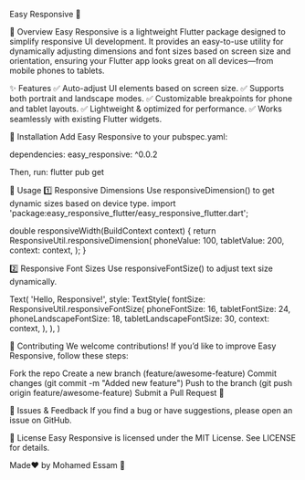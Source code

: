Easy Responsive 📱

📌 Overview
Easy Responsive is a lightweight Flutter package designed to simplify responsive UI development. It provides an easy-to-use utility for dynamically adjusting dimensions and font sizes based on screen size and orientation, ensuring your Flutter app looks great on all devices—from mobile phones to tablets.

✨ Features
✅ Auto-adjust UI elements based on screen size.
✅ Supports both portrait and landscape modes.
✅ Customizable breakpoints for phone and tablet layouts.
✅ Lightweight & optimized for performance.
✅ Works seamlessly with existing Flutter widgets.

🚀 Installation
Add Easy Responsive to your pubspec.yaml:

dependencies:
easy_responsive: ^0.0.2

Then, run:
flutter pub get

📖 Usage
1️⃣ Responsive Dimensions
Use responsiveDimension() to get dynamic sizes based on device type.
import 'package:easy_responsive_flutter/easy_responsive_flutter.dart';

double responsiveWidth(BuildContext context) {
return ResponsiveUtil.responsiveDimension(
phoneValue: 100,
tabletValue: 200,
context: context,
);
}

2️⃣ Responsive Font Sizes
Use responsiveFontSize() to adjust text size dynamically.


Text(
'Hello, Responsive!',
style: TextStyle(
fontSize: ResponsiveUtil.responsiveFontSize(
phoneFontSize: 16,
tabletFontSize: 24,
phoneLandscapeFontSize: 18,
tabletLandscapeFontSize: 30,
context: context,
),
),
)


🙌 Contributing
We welcome contributions! If you’d like to improve Easy Responsive, follow these steps:

Fork the repo
Create a new branch (feature/awesome-feature)
Commit changes (git commit -m "Added new feature")
Push to the branch (git push origin feature/awesome-feature)
Submit a Pull Request 🎉


🐛 Issues & Feedback
If you find a bug or have suggestions, please open an issue on GitHub.


📄 License
Easy Responsive is licensed under the MIT License. See LICENSE for details.


 Made❤️ by Mohamed Essam 💙







